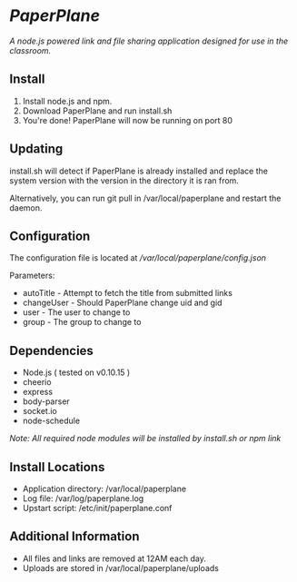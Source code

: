 # _PaperPlane_
_A node.js powered link and file sharing application designed for use in the classroom._

## Install

1. Install node.js and npm.
2. Download PaperPlane and run install.sh
3. You're done! PaperPlane will now be running on port 80

## Updating
install.sh will detect if PaperPlane is already installed and replace the system version with the version in the directory it is ran from.

Alternatively, you can run git pull in /var/local/paperplane and restart the daemon.


## Configuration
The configuration file is located at _/var/local/paperplane/config.json_

Parameters:

* autoTitle - Attempt to fetch the title from submitted links
* changeUser - Should PaperPlane change uid and gid
* user - The user to change to
* group - The group to change to

## Dependencies
* Node.js ( tested on v0.10.15 ) 
* cheerio
* express
* body-parser
* socket.io
* node-schedule

_Note: All required node modules will be installed by install.sh or npm link_ 

## Install Locations
* Application directory: /var/local/paperplane
* Log file: /var/log/paperplane.log
* Upstart script: /etc/init/paperplane.conf

## Additional Information
* All files and links are removed at 12AM each day.
* Uploads are stored in /var/local/paperplane/uploads



